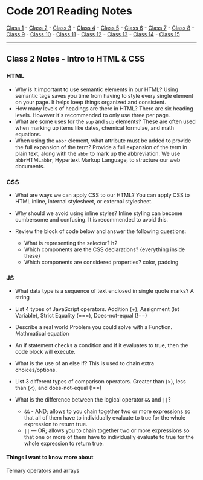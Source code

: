# Code 201 Reading Notes

[Class 1](https://melanie-johnston.github.io/reading-notes/201/class1) -
[Class 2](https://melanie-johnston.github.io/reading-notes/201/class2) -
[Class 3](https://melanie-johnston.github.io/reading-notes/201/class3) -
[Class 4](https://melanie-johnston.github.io/reading-notes/201/class4) -
[Class 5](https://melanie-johnston.github.io/reading-notes/201/class5) -
[Class 6](https://melanie-johnston.github.io/reading-notes/201/class6) -
[Class 7](https://melanie-johnston.github.io/reading-notes/201/class7) -
[Class 8](https://melanie-johnston.github.io/reading-notes/201/class8) -
[Class 9](https://melanie-johnston.github.io/reading-notes/201/class9) -
[Class 10](https://melanie-johnston.github.io/reading-notes/201/class10) -
[Class 11](https://melanie-johnston.github.io/reading-notes/201/class11) -
[Class 12](https://melanie-johnston.github.io/reading-notes/201/class12) -
[Class 13](https://melanie-johnston.github.io/reading-notes/201/class13) -
[Class 14](https://melanie-johnston.github.io/reading-notes/201/class14) -
[Class 15](https://melanie-johnston.github.io/reading-notes/201/class15)


---

## Class 2 Notes - Intro to HTML & CSS


### HTML

- Why is it important to use semantic elements in our HTML? Using semantic tags saves you time from having to style every single element on your page. It helps keep things organized and consistent. 
- How many levels of headings are there in HTML? There are six heading levels. However it's recommended to only use three per page. 
- What are some uses for the `sup` and `sub` elements? These are often used when marking up items like dates, chemical formulae, and math equations. 
- When using the `abbr` element, what attribute must be added to provide the full expansion of the term? Provide a full expansion of the term in plain text, along with the `abbr` to mark up the abbreviation. 
    We use `abbr`HTML`abbr`, Hypertext Markup Language, to structure our web documents.



### CSS

- What are ways we can apply CSS to our HTML? You can apply CSS to HTML inline, internal stylesheet, or external stylesheet. 
- Why should we avoid using inline styles? Inline styling can become cumbersome and confusing. It is recommended to avoid this. 

- Review the block of code below and answer the following questions:
  - What is representing the selector? h2
  - Which components are the CSS declarations? {everything inside these}
  - Which components are considered properties? color, padding

### JS

- What data type is a sequence of text enclosed in single quote marks? A string
- List 4 types of JavaScript operators. Addition (+), Assignment (let Variable), Strict Equality (===), Does-not-equal (!==)
- Describe a real world Problem you could solve with a Function. Mathmatical equation



- An if statement checks a condition and if it evaluates to true, then the code block will execute.
- What is the use of an else if? This is used to chain extra choices/options.
- List 3 different types of comparison operators. Greater than (>), less than (<), and does-not-equal (!==)
- What is the difference between the logical operator `&&` and `||`? 
  - `&&` - AND; allows to you chain together two or more expressions so that all of them have to individually evaluate to true for the whole expression to return true.
  - `||` — OR; allows you to chain together two or more expressions so that one or more of them have to individually evaluate to true for the whole expression to return true.

#### Things I want to know more about
Ternary operators and arrays
